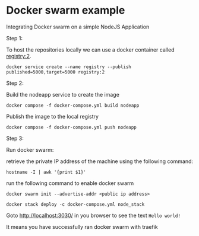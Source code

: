# Docker swarm example

Integrating Docker swarm on a simple NodeJS Application

Step 1:

To host the repositories locally we can use a docker container called [registry:2](https://hub.docker.com/_/registry).


```
docker service create --name registry --publish published=5000,target=5000 registry:2
```

Step 2:

Build the nodeapp service to create the image

```
docker compose -f docker-compose.yml build nodeapp
```

Publish the image to the local registry

```
docker compose -f docker-compose.yml push nodeapp
```

Step 3:

Run docker swarm:

retrieve the private IP address of the machine using the following command:
```
hostname -I | awk '{print $1}'
```

run the following command to enable docker swarm

```
docker swarm init --advertise-addr <public ip address>
```

```
docker stack deploy -c docker-compose.yml node_stack
```

Goto [http://localhost:3030/](http://localhost:3030/) in you browser to see the text `Hello world!`

It means you have successfully ran docker swarm with traefik

